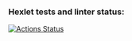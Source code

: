 ### Hexlet tests and linter status:
[![Actions Status](https://github.com/frtrriann/backend-project-lvl1/workflows/hexlet-check/badge.svg)](https://github.com/frtrriann/backend-project-lvl1/actions)